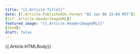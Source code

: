 ```yaml
---
title: "{{.Article.Title}}"
date: {{.Article.PublishedOn.Format "02 Jan 06 15:04 MST"}}
{{if .Article.HeaderImageURL}}
featured_image: "{{.Article.HeaderImageURL}}"
{{end}}
draft: false
---
```


{{.Article.HTMLBody}}